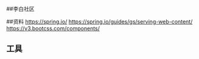 ##李白社区

##资料
https://spring.io/
https://spring.io/guides/gs/serving-web-content/
https://v3.bootcss.com/components/
## 工具

